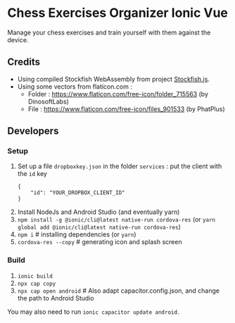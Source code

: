# Chess Exercises Organizer Ionic Vue

Manage your chess exercises and train yourself with them against the device.

## Credits

* Using compiled Stockfish WebAssembly from project [Stockfish.js](https://github.com/nmrugg/stockfish.js/tree/master/src).
* Using some vectors from flaticon.com :
    * Folder : https://www.flaticon.com/free-icon/folder_715563 (by DinosoftLabs)
    * File : https://www.flaticon.com/free-icon/files_901533 (by PhatPlus)


## Developers

### Setup

1. Set up a file `dropboxkey.json` in the folder `services` : put the client with the `id` key
    ```
    {
        "id": "YOUR_DROPBOX_CLIENT_ID"
    }
    ```
2. Install NodeJs and Android Studio (and eventually yarn)
3. `npm install -g @ionic/cli@latest native-run cordova-res` (or `yarn global add @ionic/cli@latest native-run cordova-res`)
4. `npm i` # installing dependencies (or `yarn`)
5. `cordova-res --copy` # generating icon and splash screen

### Build

1. `ionic build`
2. `npx cap copy`
3. `npx cap open android` # Also adapt capacitor.config.json, and change the path to Android Studio

You may also need to run `ionic capacitor update android`.